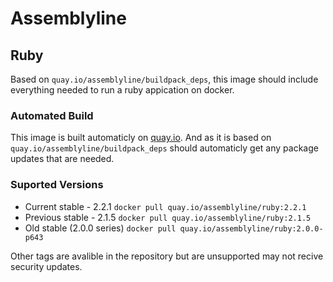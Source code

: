 # Assemblyline
## Ruby
Based on `quay.io/assemblyline/buildpack_deps`, this image should include everything needed to run a ruby appication on docker.

### Automated Build
This image is built automaticly on [quay.io](https://quay.io/repository/assemblyline/ruby). And as it is based on `quay.io/assemblyline/buildpack_deps` should automaticly get any package updates that are needed.

### Suported Versions

* Current stable - 2.2.1
`docker pull quay.io/assemblyline/ruby:2.2.1`
* Previous stable - 2.1.5
`docker pull quay.io/assemblyline/ruby:2.1.5`
* Old stable (2.0.0 series)
`docker pull quay.io/assemblyline/ruby:2.0.0-p643`

Other tags are avalible in the repository but are unsupported may not recive security updates.
